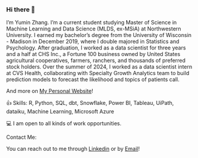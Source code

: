 ### Hi there 👋

I’m Yumin Zhang. I’m a current student studying Master of Science in Machine Learning and Data Science (MLDS, ex-MSiA) at Northwestern University. I earned my bachelor’s degree from the University of Wisconsin - Madison in December 2019, where I double majored in Statistics and Psychology. After graduation, I worked as a data scientist for three years and a half at CHS Inc., a Fortune 100 business owned by United States agricultural cooperatives, farmers, ranchers, and thousands of preferred stock holders. Over the summer of 2024, I worked as a data scientist intern at CVS Health, collaborating with Specialty Growth Analytics team to build prediction models to forecast the likelihood and topics of patients call. 

And more on [My Personal Website](https://yuminzhang.notion.site/Yumin-Zhang-dafa5be6dcf14d4f936021e02715fb67)!

👍 Skills: R, Python, SQL, dbt, Snowflake, Power BI, Tableau, UiPath, dataiku, Machine Learning, Microsoft Azure

💻 I am open to all kinds of work opportunities.

Contact Me:

You can reach out to me through [Linkedin](https://www.linkedin.com/in/yumin-zhang/) or by [Email](yuminzhang2024@u.northwestern.edu)!

<!--
**yzhang1999/yzhang1999** is a ✨ _special_ ✨ repository because its `README.md` (this file) appears on your GitHub profile.

Here are some ideas to get you started:

- 🔭 I’m currently working on ...
- 🌱 I’m currently learning ...
- 👯 I’m looking to collaborate on ...
- 🤔 I’m looking for help with ...
- 💬 Ask me about ...
- 📫 How to reach me: ...
- 😄 Pronouns: ...
- ⚡ Fun fact: ...
-->
